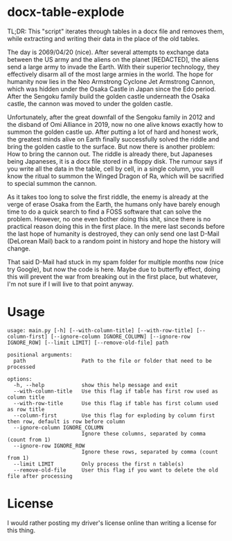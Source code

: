 # docx-table-explode

TL;DR: This "script" iterates through tables in a docx file and removes them, while extracting and writing their data in the place of the old tables.

The day is 2069/04/20 (nice). After several attempts to exchange data between the US army and the aliens on the planet [REDACTED], the aliens send a large army to invade the Earth. With their superior technology, they effectively disarm all of the most large armies in the world. The hope for humanity now lies in the Neo Armstrong Cyclone Jet Armstrong Cannon, which was hidden under the Osaka Castle in Japan since the Edo period.  After the Sengoku family build the golden castle underneath the Osaka castle, the cannon was moved to under the golden castle.

Unfortunately, after the great downfall of the Sengoku family in 2012 and the disband of Omi Alliance in 2019, now no one alive knows exactly how to summon the golden castle up. After putting a lot of hard and honest work, the greatest minds alive on Earth finally successfully solved the riddle and bring the golden castle to the surface. But now there is another problem: How to bring the cannon out. The riddle is already there, but Japaneses being Japaneses, it is a docx file stored in a floppy disk. The rumour says if you write all the data in the table, cell by cell, in a single column, you will know the ritual to summon the Winged Dragon of Ra, which will be sacrified to special summon the cannon.

As it takes too long to solve the first riddle, the enemy is already at the verge of erase Osaka from the Earth, the humans only have barely enough time to do a quick search to find a FOSS software that can solve the problem. However, no one even bother doing this shit, since there is no practical reason doing this in the first place. In the mere last seconds before the last hope of humanity is destroyed, they can only send one last D-Mail (DeLorean Mail) back to a random point in history and hope the history will change.

That said D-Mail had stuck in my spam folder for multiple months now (nice try Google), but now the code is here. Maybe due to butterfly effect, doing this will prevent the war from breaking out in the first place, but whatever, I'm not sure if I will live to that point anyway.

# Usage

```
usage: main.py [-h] [--with-column-title] [--with-row-title] [--column-first] [--ignore-column IGNORE_COLUMN] [--ignore-row IGNORE_ROW] [--limit LIMIT] [--remove-old-file] path

positional arguments:
  path                  Path to the file or folder that need to be processed

options:
  -h, --help            show this help message and exit
  --with-column-title   Use this flag if table has first row used as column title
  --with-row-title      Use this flag if table has first column used as row title
  --column-first        Use this flag for exploding by column first then row, default is row before column
  --ignore-column IGNORE_COLUMN
                        Ignore these columns, separated by comma (count from 1)
  --ignore-row IGNORE_ROW
                        Ignore these rows, separated by comma (count from 1)
  --limit LIMIT         Only process the first n table(s)
  --remove-old-file     User this flag if you want to delete the old file after processing
```

# License

I would rather posting my driver's license online than writing a license for this thing.